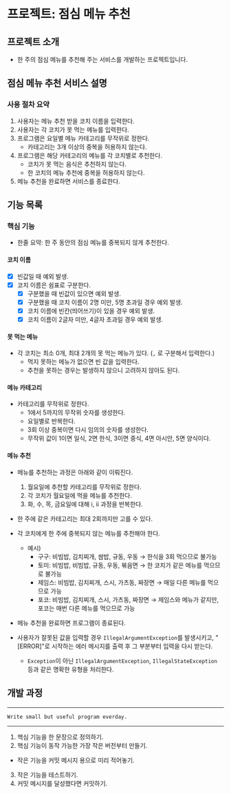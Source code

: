 # 프로젝트: 점심 메뉴 추천

## 프로젝트 소개
- 한 주의 점심 메뉴를 추천해 주는 서비스를 개발하는 프로젝트입니다.

## 점심 메뉴 추천 서비스 설명

### 사용 절차 요약
1. 사용자는 메뉴 추천 받을 코치 이름을 입력한다.
2. 사용자는 각 코치가 못 먹는 메뉴를 입력한다.
3. 프로그램은 요일별 메뉴 카테고리를 무작위로 정한다.
   - 카테고리는 3개 이상의 중복을 허용하지 않는다.
4. 프로그램은 해당 카테고리의 메뉴를 각 코치별로 추천한다.
   - 코치가 못 먹는 음식은 추천하지 않는다.
   - 한 코치의 메뉴 추천에 중복을 허용하지 않는다.
5. 메뉴 추천을 완료하면 서비스를 종료한다.


## 기능 목록

### 핵심 기능

- 한줄 요약: 한 주 동안의 점심 메뉴를 중복되지 않게 추천한다.

#### 코치 이름
- [x] 빈값일 때 예외 발생.
- [x] 코치 이름은 쉼표로 구분한다.
  - [x] 구분했을 때 빈값이 있으면 예외 발생.
  - [x] 구분했을 때 코치 이름이 2명 미만, 5명 초과일 경우 예외 발생.
  - [x] 코치 이름에 빈칸(띄어쓰기)이 있을 경우 예외 발생.
  - [x] 코치 이름이 2글자 미만, 4글자 초과일 경우 예외 발생.

#### 못 먹는 메뉴
- 각 코치는 최소 0개, 최대 2개의 못 먹는 메뉴가 있다. (`,` 로 구분해서 입력한다.)
    - 먹지 못하는 메뉴가 없으면 빈 값을 입력한다.
    - 추천을 못하는 경우는 발생하지 않으니 고려하지 않아도 된다.

#### 메뉴 카테고리

- 카테고리를 무작위로 정한다.
  - 1에서 5까지의 무작위 숫자를 생성한다.
  - 요일별로 반복한다.
  - 3회 이상 중복이면 다시 임의의 숫자를 생성한다.
  - 무작위 값이 1이면 일식, 2면 한식, 3이면 중식, 4면 아시안, 5면 양식이다.


#### 메뉴 추천

- 메뉴를 추천하는 과정은 아래와 같이 이뤄진다.
    1. 월요일에 추천할 카테고리를 무작위로 정한다.
    2. 각 코치가 월요일에 먹을 메뉴를 추천한다.
    3. 화, 수, 목, 금요일에 대해 i, ii 과정을 반복한다.


- 한 주에 같은 카테고리는 최대 2회까지만 고를 수 있다.
- 각 코치에게 한 주에 중복되지 않는 메뉴를 추천해야 한다.
    - 예시)
        - 구구: 비빔밥, 김치찌개, 쌈밥, 규동, 우동 → 한식을 3회 먹으므로 불가능
        - 토미: 비빔밥, 비빔밥, 규동, 우동, 볶음면 → 한 코치가 같은 메뉴를 먹으므로 불가능
        - 제임스: 비빔밥, 김치찌개, 스시, 가츠동, 짜장면 → 매일 다른 메뉴를 먹으므로 가능
        - 포코: 비빔밥, 김치찌개, 스시, 가츠동, 짜장면 → 제임스와 메뉴가 같지만, 포코는 매번 다른 메뉴를 먹으므로 가능
- 메뉴 추천을 완료하면 프로그램이 종료된다.
- 사용자가 잘못된 값을 입력할 경우 `IllegalArgumentException`를 발생시키고, "[ERROR]"로 시작하는 에러 메시지를 출력 후 그 부분부터 입력을 다시
  받는다.
    - `Exception`이 아닌 `IllegalArgumentException`, `IllegalStateException` 등과 같은 명확한 유형을 처리한다.

## 개발 과정

#### <Programming process>

---
    Write small but useful program everday.
---

1. 핵심 기능을 한 문장으로 정의하기.
2. 핵심 기능이 동작 가능한 가장 작은 버전부터 만들기.
- 작은 기능을 커밋 메시지 용으로 미리 적어놓기.
3. 작은 기능을 테스트하기.
4. 커밋 메시지를 달성했다면 커밋하기.